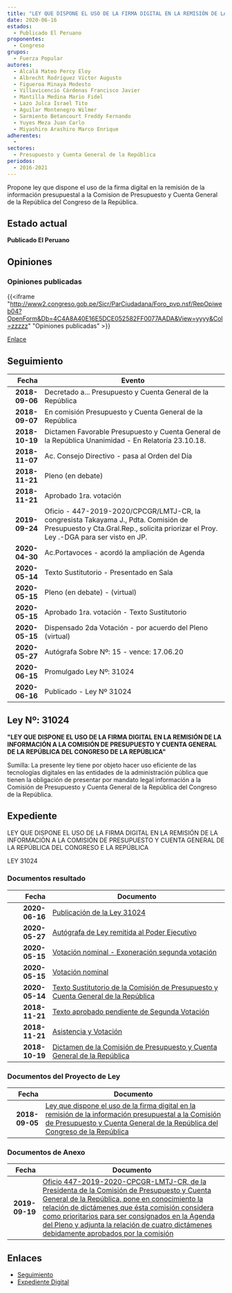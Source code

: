 ```yaml
---
title: "LEY QUE DISPONE EL USO DE LA FIRMA DIGITAL EN LA REMISIÓN DE LA INFORMACIÓN PRESUPUESTAL A LA COMISIÓN DE PRESUPUESTO Y CUENTA GENERAL DE LA REPÚBLICA DEL CONGRESO DE LA REPÚBLICA"
date: 2020-06-16
estados: 
  - Publicado El Peruano
proponentes: 
  - Congreso
grupos: 
  - Fuerza Popular
autores: 
  - Alcalá Mateo Percy Eloy
  - Albrecht Rodríguez Víctor Augusto
  - Figueroa Minaya Modesto
  - Villavicencio Cárdenas Francisco Javier
  - Mantilla Medina Mario Fidel
  - Lazo Julca Israel Tito
  - Aguilar Montenegro Wilmer
  - Sarmiento Betancourt Freddy Fernando
  - Yuyes Meza Juan Carlo
  - Miyashiro Arashiro Marco Enrique
adherentes: 
  - 
sectores: 
  - Presupuesto y Cuenta General de la República
periodos: 
  - 2016-2021
---
```


Propone ley que dispone el uso de la firma digital en la remisión de la información presupuestal a la Comision de Presupuesto y Cuenta General de la República del Congreso de la República.


## Estado actual

**Publicado El Peruano**

## Opiniones

### Opiniones publicadas

{{<iframe "http://www2.congreso.gob.pe/Sicr/ParCiudadana/Foro_pvp.nsf/RepOpiweb04?OpenForm&Db=4C4A8A40E16E5DCE052582FF0077AADA&View=yyyy&Col=zzzzz" "Opiniones publicadas" >}}

[Enlace](http://www2.congreso.gob.pe/Sicr/ParCiudadana/Foro_pvp.nsf/RepOpiweb04?OpenForm&Db=4C4A8A40E16E5DCE052582FF0077AADA&View=yyyy&Col=zzzzz)

## Seguimiento

| Fecha | Evento |
|------:|--------|
| **2018-09-06** | Decretado a... Presupuesto y Cuenta General de la República|
| **2018-09-07** | En comisión Presupuesto y Cuenta General de la República|
| **2018-10-19** | Dictamen Favorable Presupuesto y Cuenta General de la República Unanimidad - En Relatoría 23.10.18.|
| **2018-11-07** | Ac. Consejo Directivo - pasa al Orden del Día|
| **2018-11-21** | Pleno (en debate)|
| **2018-11-21** | Aprobado 1ra. votación|
| **2019-09-24** | Oficio - 447-2019-2020/CPCGR/LMTJ-CR, la congresista Takayama J., Pdta. Comisión de Presupuesto y Cta.Gral.Rep., solicita priorizar el Proy. Ley .-DGA para ser visto en JP.|
| **2020-04-30** | Ac.Portavoces - acordó la ampliación de Agenda|
| **2020-05-14** | Texto Sustitutorio - Presentado en Sala|
| **2020-05-15** | Pleno (en debate) - (virtual)|
| **2020-05-15** | Aprobado 1ra. votación - Texto Sustitutorio|
| **2020-05-15** | Dispensado 2da Votación - por acuerdo del Pleno (virtual)|
| **2020-05-27** | Autógrafa Sobre Nº: 15 - vence: 17.06.20|
| **2020-06-15** | Promulgado Ley Nº: 31024|
| **2020-06-16** | Publicado - Ley Nº 31024|

## Ley Nº: 31024

**"LEY QUE DISPONE EL USO DE LA FIRMA DIGITAL EN LA REMISIÓN DE LA INFORMACIÓN A LA COMISIÓN DE PRESUPUESTO Y CUENTA GENERAL DE LA REPÚBLICA DEL CONGRESO DE LA REPÚBLICA"**

Sumilla: La presente ley tiene por objeto hacer uso eficiente de las tecnologías digitales en las entidades de la administración pública que tienen la obligación de presentar por mandato legal información a la Comisión de Presupuesto y Cuenta General de la República del Congreso de la República.


## Expediente

LEY QUE DISPONE EL USO DE LA FIRMA DIGITAL EN LA REMISIÓN DE LA INFORMACIÓN A LA COMISIÓN DE PRESUPUESTO Y CUENTA GENERAL DE LA REPÚBLICA DEL CONGRESO E LA REPÚBLICA

LEY 31024


### Documentos resultado

| Fecha | Documento |
|------:|--------|
| **2020-06-16** | [Publicación de la Ley 31024](http://www.leyes.congreso.gob.pe/Documentos/2016_2021/ADLP/Normas_Legales/31024-LEY.pdf) |
| **2020-05-27** | [Autógrafa de Ley remitida al Poder Ejecutivo](http://www.leyes.congreso.gob.pe/Documentos/2016_2021/ADLP/Texto_Aprobado/AU0329820200527.pdf) |
| **2020-05-15** | [Votación nominal - Exoneración segunda votación](http://www.leyes.congreso.gob.pe/Documentos/2016_2021/Asistencia_y_Votacion/Proyectos_de_Ley/Votacion_Nominal/VNESV03298-20200515.pdf) |
| **2020-05-15** | [Votación nominal](http://www.leyes.congreso.gob.pe/Documentos/2016_2021/Asistencia_y_Votacion/Proyectos_de_Ley/Votacion_Nominal/VN03298-20200515.pdf) |
| **2020-05-14** | [Texto Sustitutorio de la Comisión de Presupuesto y Cuenta General de la República](http://www.leyes.congreso.gob.pe/Documentos/2016_2021/Texto_Sustitutorio/Proyectos_de_Ley/TS03298-20200514.pdf) |
| **2018-11-21** | [Texto aprobado pendiente de Segunda Votación](http://www.leyes.congreso.gob.pe/Documentos/2016_2021/Texto_Aprobado_Pendiente_de_Segunda_Votacion/TAPSV03298_20181121.pdf) |
| **2018-11-21** | [Asistencia y Votación](http://www.leyes.congreso.gob.pe/Documentos/2016_2021/Asistencia_y_Votacion/Proyectos_de_Ley/AV0329820181121.pdf) |
| **2018-10-19** | [Dictamen de la Comisión de Presupuesto y Cuenta General de la República](http://www.leyes.congreso.gob.pe/Documentos/2016_2021/Dictamenes/Proyectos_de_Ley/03298DC17MAY20181019.pdf) |

### Documentos del Proyecto de Ley

| Fecha | Documento |
|------:|--------|
| **2018-09-05** | [Ley que dispone el uso de la firma digital en la remisión de la información presupuestal a la Comisión de Presupuesto y Cuenta General de la República del Congreso de la República](http://www.leyes.congreso.gob.pe/Documentos/2016_2021/Proyectos_de_Ley_y_de_Resoluciones_Legislativas/PL0329820180905.PDF) |

### Documentos de Anexo

| Fecha | Documento |
|------:|--------|
| **2019-09-19** | [Oficio 447-2019-2020-CPCGR-LMTJ-CR, de la Presidenta de la Comisión de Presupuesto y Cuenta General de la República, pone en conocimiento la relación de dictámenes que ésta comisión considera como prioritarios para ser consignados en la Agenda del Pleno y adjunta la relación de cuatro dictámenes debidamente aprobados por la comisión](http://www.leyes.congreso.gob.pe/Documentos/2016_2021/Oficios/Comisiones_Ordinarias/OFICIO-447-2019-2020-CPCGR-LMTJ-CR.pdf) |

## Enlaces 

- [Seguimiento](http://www2.congreso.gob.pe/Sicr/TraDocEstProc/CLProLey2016.nsf/f7fff46988ca05b1052578e100829cc7/9c0c0ba31c26a35c052582ff006f4149?OpenDocument)
- [Expediente Digital](http://www2.congreso.gob.pe/Sicr/TraDocEstProc/CLProLey2016.nsf/f7fff46988ca05b1052578e100829cc7/9c0c0ba31c26a35c052582ff006f4149?OpenDocument&Click=05257FB7005EB655.eb71d0cf91d8294e05256cdf006b5706/$Body/0.1C6C)

